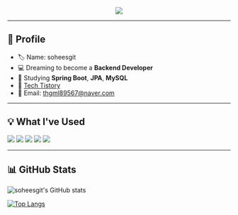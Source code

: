 <p align="center">
  <img src="https://capsule-render.vercel.app/api?type=waving&color=auto&height=200&section=header&text=SOHEE&fontSize=50&fontAlign=50&desc=Backend%20Developer%20in%20the%20making&descAlign=50" />
</p>

---

## 📌 Profile

- 🏷️ Name: soheesgit
- 💻 Dreaming to become a **Backend Developer**
- 🌱 Studying **Spring Boot**, **JPA**, **MySQL**
- 📝 [Tech Tistory](https://s0h22.tistory.com/)
- 📧 Email: thgml89567@naver.com

---

## 💡 What I've Used

<p>
  <img src="https://img.shields.io/badge/Java-007396?style=flat-square&logo=openjdk&logoColor=white"/>
  <img src="https://img.shields.io/badge/Spring Boot-6DB33F?style=flat-square&logo=spring-boot&logoColor=white"/>
  <img src="https://img.shields.io/badge/Python-3776AB?style=flat-square&logo=python&logoColor=white"/>
  <img src="https://img.shields.io/badge/MySQL-4479A1?style=flat-square&logo=mysql&logoColor=white"/>
  <img src="https://img.shields.io/badge/Git-F05032?style=flat-square&logo=git&logoColor=white"/>
</p>

---

## 📊 GitHub Stats

![soheesgit's GitHub stats](https://github-readme-stats.vercel.app/api?username=soheesgit&show_icons=true&theme=radical)

[![Top Langs](https://github-readme-stats.vercel.app/api/top-langs/?username=soheesgit&layout=compact)](https://github.com/anuraghazra/github-readme-stats)
